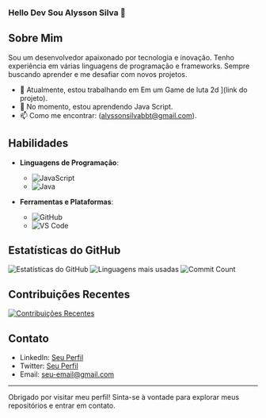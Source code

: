 ### Hello Dev Sou Alysson Silva 👋

## Sobre Mim

Sou um desenvolvedor apaixonado por tecnologia e inovação. Tenho experiência em várias linguagens de programação e frameworks. Sempre buscando aprender e me desafiar com novos projetos.

- 🔭 Atualmente, estou trabalhando em Em um Game de luta 2d ](link do projeto).
- 🌱 No momento, estou aprendendo Java Script.
- 📫 Como me encontrar: (alyssonsilvabbt@gmail.com).


## Habilidades

- **Linguagens de Programação**: 
  - ![JavaScript](https://img.shields.io/badge/-JavaScript-F7DF1E?style=flat-square&logo=javascript&logoColor=black)
  - ![Java](https://img.shields.io/badge/-Java-007396?style=flat-square&logo=java&logoColor=white)



- **Ferramentas e Plataformas**: 
  - ![GitHub](https://img.shields.io/badge/-GitHub-181717?style=flat-square&logo=github&logoColor=white)
  - ![VS Code](https://img.shields.io/badge/-VS%20Code-007ACC?style=flat-square&logo=visual-studio-code&logoColor=white)
  



## Estatísticas do GitHub

![Estatísticas do GitHub](https://github-readme-stats.vercel.app/api?username=AlyssonSilvahub&show_icons=true&theme=radical)
![Linguagens mais usadas](https://github-readme-stats.vercel.app/api/top-langs/?username=AlyssonSilvahub&layout=compact&theme=radical)
![Commit Count](https://komarev.com/ghpvc/?username=AlyssonSilvahub&label=Commits&color=blue&style=flat-square)

## Contribuições Recentes

[![Contribuições Recentes](https://github-readme-streak-stats.herokuapp.com/?user=AlyssonSilvahub&theme=radical)](https://github.com/seu-usuario)

## Contato

- LinkedIn: [Seu Perfil](https://www.linkedin.com/in/seu-perfil)
- Twitter: [Seu Perfil](https://twitter.com/seu-perfil)
- Email: [seu-email@gmail.com](mailto:seu-email@gmail.com)

---

Obrigado por visitar meu perfil! Sinta-se à vontade para explorar meus repositórios e entrar em contato.

  
